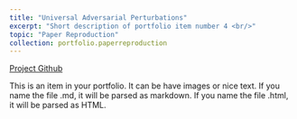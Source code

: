 ```yaml
---
title: "Universal Adversarial Perturbations"
excerpt: "Short description of portfolio item number 4 <br/>"
topic: "Paper Reproduction"
collection: portfolio.paperreproduction
---
```


[Project Github](https://github.com/NetoPedro/Universal-Adversarial-Perturbations-Pytorch)

This is an item in your portfolio. It can be have images or nice text. If you name the file .md, it will be parsed as markdown. If you name the file .html, it will be parsed as HTML. 
